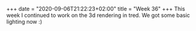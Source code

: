 +++
date = "2020-09-06T21:22:23+02:00"
title = "Week 36"
+++
This week I continued to work on the 3d rendering in tred. We got some basic lighting now :)
